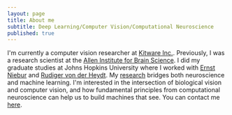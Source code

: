 ```yaml
---
layout: page
title: About me
subtitle: Deep Learning/Computer Vision/Computational Neuroscience
published: true
---
```


I'm currently a computer vision researcher at [Kitware Inc.](https://www.kitware.com/computer-vision/). Previously, I was a research scientist at the [Allen Institute for Brain Science](https://www.alleninstitute.org/what-we-do/brain-science/). I did my graduate studies at Johns Hopkins University where I worked with [Ernst Niebur](http://www.neuroscience.jhu.edu/research/faculty/62) and [Rudiger von der Heydt](http://neuroscience.jhu.edu/research/faculty/89). My [research](https://brianhhu.github.io/research/) bridges both neuroscience and machine learning. I'm interested in the intersection of biological vision and computer vision, and how fundamental principles from computational neuroscience can help us to build machines that see. You can contact me [here](mailto:brian.hsiaochuan.hu@gmail.com).
